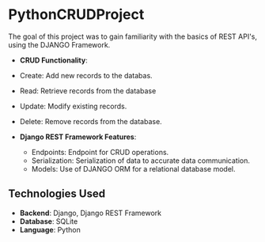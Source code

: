 # PythonCRUDProject
The goal of this project was to gain familiarity with the basics of REST API's, using the DJANGO Framework. 

 - **CRUD Functionality**:  
  - Create: Add new records to the databas.  
  - Read: Retrieve records from the database
  - Update: Modify existing records.  
  - Delete: Remove records from the database.

- **Django REST Framework Features**:  
  - Endpoints: Endpoint for CRUD operations.  
  - Serialization: Serialization of data to accurate data communication.  
  - Models: Use of DJANGO ORM for a relational database model.  

## Technologies Used

- **Backend**: Django, Django REST Framework  
- **Database**: SQLite
- **Language**: Python  
